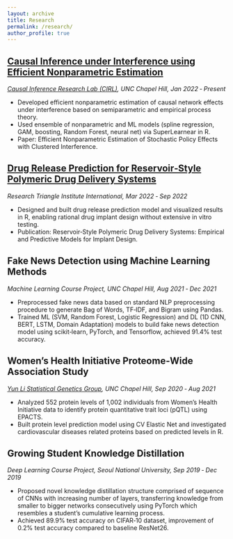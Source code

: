 ```yaml
---
layout: archive
title: Research
permalink: /research/
author_profile: true
---
```



## [Causal Inference under Interference using Efficient Nonparametric Estimation](https://arxiv.org/abs/2212.10959) 
_[Causal Inference Research Lab (CIRL)](https://causal.unc.edu), UNC Chapel Hill, Jan 2022 ‑ Present_
* Developed efficient nonparametric estimation of causal network effects under interference based on semiparametric and empirical process theory.
* Used ensemble of nonparametric and ML models (spline regression, GAM, boosting, Random Forest, neural net) via SuperLearnear in R.
* Paper: Efficient Nonparametric Estimation of Stochastic Policy Effects with Clustered Interference.

## [Drug Release Prediction for Reservoir‑Style Polymeric Drug Delivery Systems](https://www.mdpi.com/1424-8247/15/10/1226)
_Research Triangle Institute International, Mar 2022 ‑ Sep 2022_
* Designed and built drug release prediction model and visualized results in R, enabling rational drug implant design without extensive in vitro testing.
* Publication: Reservoir‑Style Polymeric Drug Delivery Systems: Empirical and Predictive Models for Implant Design.

## Fake News Detection using Machine Learning Methods
_Machine Learning Course Project, UNC Chapel Hill, Aug 2021 ‑ Dec 2021_
* Preprocessed fake news data based on standard NLP preprocessing procedure to generate Bag of Words, TF‑IDF, and Bigram using Pandas.
* Trained ML (SVM, Random Forest, Logistic Regression) and DL (1D CNN, BERT, LSTM, Domain Adaptation) models to build fake news detection model using scikit‑learn, PyTorch, and Tensorflow, achieved 91.4% test accuracy.

## Women’s Health Initiative Proteome‑Wide Association Study 
_[Yun Li Statistical Genetics Group](https://yunliweb.its.unc.edu), UNC Chapel Hill, Sep 2020 ‑ Aug 2021_
* Analyzed 552 protein levels of 1,002 individuals from Women’s Health Initiative data to identify protein quantitative trait loci (pQTL) using EPACTS.
* Built protein level prediction model using CV Elastic Net and investigated cardiovascular diseases related proteins based on predicted levels in R.

## Growing Student Knowledge Distillation
_Deep Learning Course Project, Seoul National University, Sep 2019 ‑ Dec 2019_
* Proposed novel knowledge distillation structure comprised of sequence of CNNs with increasing number of layers, transferring knowledge from smaller to bigger networks consecutively using PyTorch which resembles a student’s cumulative learning process.
* Achieved 89.9% test accuracy on CIFAR‑10 dataset, improvement of 0.2% test accuracy compared to baseline ResNet26.
